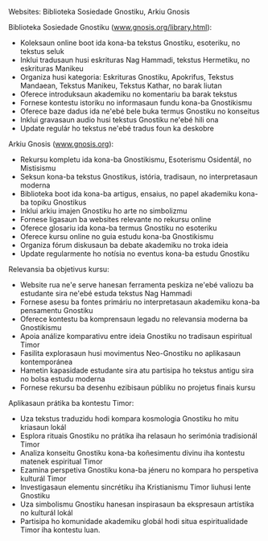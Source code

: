 Websites: Biblioteka Sosiedade Gnostiku, Arkiu Gnosis

Biblioteka Sosiedade Gnostiku (www.gnosis.org/library.html):
- Koleksaun online boot ida kona-ba tekstus Gnostiku, esoteriku, no tekstus seluk
- Inklui tradusaun husi eskrituras Nag Hammadi, tekstus Hermetiku, no eskrituras Manikeu
- Organiza husi kategoria: Eskrituras Gnostiku, Apokrifus, Tekstus Mandaean, Tekstus Manikeu, Tekstus Kathar, no barak liutan
- Oferece introduksaun akademiku no komentariu ba barak tekstus
- Fornese kontestu istoriku no informasaun fundu kona-ba Gnostikismu
- Oferece baze dadus ida ne'ebé bele buka termus Gnostiku no konseitus
- Inklui gravasaun audio husi tekstus Gnostiku ne'ebé hili ona
- Update regulár ho tekstus ne'ebé tradus foun ka deskobre

Arkiu Gnosis (www.gnosis.org):
- Rekursu kompletu ida kona-ba Gnostikismu, Esoterismu Osidentál, no Mistisismu
- Seksun kona-ba tekstus Gnostikus, istória, tradisaun, no interpretasaun moderna
- Biblioteka boot ida kona-ba artigus, ensaius, no papel akademiku kona-ba topiku Gnostikus
- Inklui arkiu imajen Gnostiku ho arte no simbolizmu
- Fornese ligasaun ba websites relevante no rekursu online
- Oferece glosariu ida kona-ba termus Gnostiku no esoteriku
- Oferece kursu online no guia estudu kona-ba Gnostikismu
- Organiza fórum diskusaun ba debate akademiku no troka ideia
- Update regularmente ho notísia no eventus kona-ba estudu Gnostiku

Relevansia ba objetivus kursu:
- Website rua ne'e serve hanesan ferramenta peskiza ne'ebé valiozu ba estudante sira ne'ebé estuda tekstus Nag Hammadi
- Fornese asesu ba fontes primáriu no interpretasaun akademiku kona-ba pensamentu Gnostiku
- Oferece kontestu ba komprensaun legadu no relevansia moderna ba Gnostikismu
- Apoia análize komparativu entre ideia Gnostiku no tradisaun espiritual Timor
- Fasilita explorasaun husi movimentus Neo-Gnostiku no aplikasaun kontemporánea
- Hametin kapasidade estudante sira atu partisipa ho tekstus antigu sira no bolsa estudu moderna
- Fornese rekursu ba desenhu ezibisaun públiku no projetus finais kursu

Aplikasaun prátika ba kontestu Timor:
- Uza tekstus traduzidu hodi kompara kosmologia Gnostiku ho mitu kriasaun lokál
- Esplora rituais Gnostiku no prátika iha relasaun ho serimónia tradisionál Timor
- Analiza konseitu Gnostiku kona-ba koñesimentu divinu iha kontestu matenek espiritual Timor
- Ezamina perspetiva Gnostiku kona-ba jéneru no kompara ho perspetiva kulturál Timor
- Investigasaun elementu sincrétiku iha Kristianismu Timor liuhusi lente Gnostiku
- Uza simbolismu Gnostiku hanesan inspirasaun ba ekspresaun artístika no kulturál lokál
- Partisipa ho komunidade akademiku globál hodi situa espiritualidade Timor iha kontestu luan.